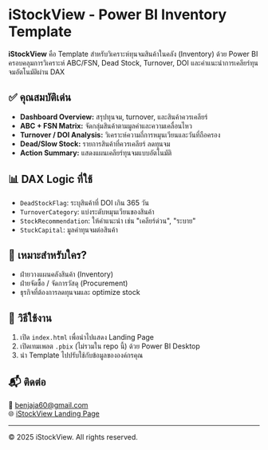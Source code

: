 # iStockView - Power BI Inventory Template

**iStockView** คือ Template สำหรับวิเคราะห์ทุนจมสินค้าในคลัง (Inventory) ด้วย Power BI  
ครอบคลุมการวิเคราะห์ ABC/FSN, Dead Stock, Turnover, DOI และคำแนะนำการเคลียร์ทุนจมอัตโนมัติผ่าน DAX

## ✅ คุณสมบัติเด่น
- **Dashboard Overview:** สรุปทุนจม, turnover, และสินค้าควรเคลียร์
- **ABC + FSN Matrix:** จัดกลุ่มสินค้าตามมูลค่าและความเคลื่อนไหว
- **Turnover / DOI Analysis:** วิเคราะห์ความถี่การหมุนเวียนและวันที่ถือครอง
- **Dead/Slow Stock:** รายการสินค้าที่ควรเคลียร์ ลดทุนจม
- **Action Summary:** แสดงแผนเคลียร์ทุนจมแบบอัตโนมัติ

## 📊 DAX Logic ที่ใช้
- `DeadStockFlag`: ระบุสินค้าที่ DOI เกิน 365 วัน
- `TurnoverCategory`: แบ่งระดับหมุนเวียนของสินค้า
- `StockRecommendation`: ให้คำแนะนำ เช่น "เคลียร์ด่วน", "ระบาย"
- `StuckCapital`: มูลค่าทุนจมต่อสินค้า

## 🧩 เหมาะสำหรับใคร?
- ฝ่ายวางแผนคลังสินค้า (Inventory)
- ฝ่ายจัดซื้อ / จัดการวัสดุ (Procurement)
- ธุรกิจที่ต้องการลดทุนจมและ optimize stock

## 🚀 วิธีใช้งาน
1. เปิด `index.html` เพื่อนำไปแสดง Landing Page
2. เปิดเทมเพลต `.pbix` (ไม่รวมใน repo นี้) ด้วย Power BI Desktop
3. นำ Template ไปปรับใช้กับข้อมูลขององค์กรคุณ

## 📬 ติดต่อ
📧 benjaja60@gmail.com  
🌐 [iStockView Landing Page](./index.html)

---

© 2025 iStockView. All rights reserved.
